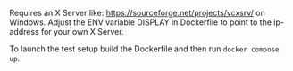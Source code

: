 Requires an X Server like: https://sourceforge.net/projects/vcxsrv/ on Windows.
Adjust the ENV variable DISPLAY in Dockerfile to point to the ip-address for your own X Server.

To launch the test setup build the Dockerfile and then run `docker compose up`.

